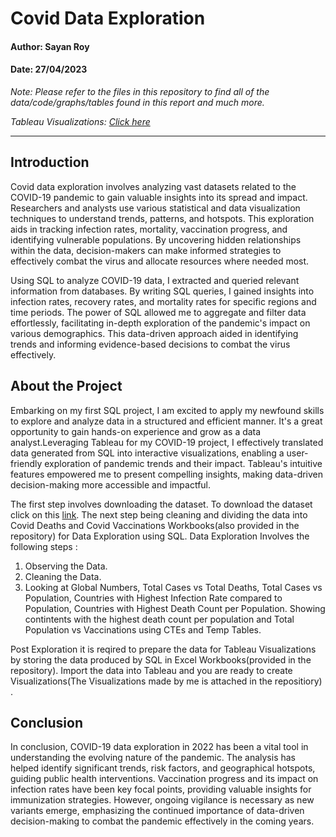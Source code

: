 # Covid Data Exploration
#### Author: Sayan Roy
#### Date: 27/04/2023

*Note: Please refer to the files in this repository to find all of the data/code/graphs/tables found in this report and much more.*

*Tableau Visualizations: [Click here](https://public.tableau.com/views/CovidReportVisualization/Dashboard1?:language=en-US&publish=yes&:display_count=n&:origin=viz_share_link)*
___

## Introduction
 
Covid data exploration involves analyzing vast datasets related to the COVID-19 pandemic to gain valuable insights into its spread and impact. Researchers and analysts use various statistical and data visualization techniques to understand trends, patterns, and hotspots. This exploration aids in tracking infection rates, mortality, vaccination progress, and identifying vulnerable populations. By uncovering hidden relationships within the data, decision-makers can make informed strategies to effectively combat the virus and allocate resources where needed most.

Using SQL to analyze COVID-19 data, I extracted and queried relevant information from databases. By writing SQL queries, I gained insights into infection rates, recovery rates, and mortality rates for specific regions and time periods. The power of SQL allowed me to aggregate and filter data effortlessly, facilitating in-depth exploration of the pandemic's impact on various demographics. This data-driven approach aided in identifying trends and informing evidence-based decisions to combat the virus effectively.

## About the Project

Embarking on my first SQL project, I am excited to apply my newfound skills to explore and analyze data in a structured and efficient manner. It's a great opportunity to gain hands-on experience and grow as a data analyst.Leveraging Tableau for my COVID-19 project, I effectively translated data generated from SQL into interactive visualizations, enabling a user-friendly exploration of pandemic trends and their impact. Tableau's intuitive features empowered me to present compelling insights, making data-driven decision-making more accessible and impactful.

The first step involves downloading the dataset. To download the dataset click on this [link](https://ourworldindata.org/covid-deaths). 
The next step being cleaning and dividing the data into Covid Deaths and Covid Vaccinations Workbooks(also provided in the repository) for Data Exploration using SQL. Data Exploration Involves the following steps :

1. Observing the Data.
2. Cleaning the Data.
3. Looking at Global Numbers, Total Cases vs Total Deaths, Total Cases vs Population, Countries with Highest Infection Rate compared to Population, Countries with Highest Death Count per Population. Showing contintents with the highest death count per population and Total Population vs Vaccinations using CTEs and Temp Tables.

Post Exploration it is reqired to prepare the data for Tableau Visualizations by storing the data produced by SQL in Excel Workbooks(provided in the repository).
Import the data into Tableau and you are ready to create Visualizations(The Visualizations made by me is attached  in the repositiory) .


## Conclusion

In conclusion, COVID-19 data exploration in 2022 has been a vital tool in understanding the evolving nature of the pandemic. The analysis has helped identify significant trends, risk factors, and geographical hotspots, guiding public health interventions. Vaccination progress and its impact on infection rates have been key focal points, providing valuable insights for immunization strategies. However, ongoing vigilance is necessary as new variants emerge, emphasizing the continued importance of data-driven decision-making to combat the pandemic effectively in the coming years.
